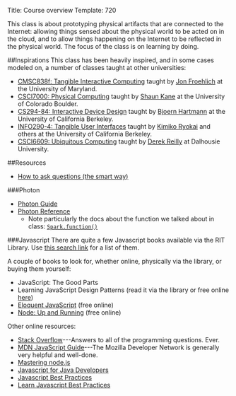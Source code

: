 Title: Course overview
Template: 720

This class is about prototyping physical artifacts that are connected
to the Internet: allowing things sensed about the physical world to be
acted on in the cloud, and to allow things happening on the Internet
to be reflected in the physical world. The focus of the class is on
learning by doing.


##Inspirations
This class has been heavily inspired, and in some cases modeled on, a
number of classes taught at other universities:

- [CMSC838f: Tangible Interactive
	Computing](http://cmsc838f-s15.wikispaces.com)
	taught by [Jon Froehlich](http://www.cs.umd.edu/~jonf/) at the University of Maryland.
- [CSCI7000: Physical
	Computing](https://trello.com/b/dserApBq/cu-physical-computing)
	taught by [Shaun Kane](http://shaunkane.info) at the University of
	Colorado Boulder.
- [CS294-84: Interactive Device
	Design](http://husk.eecs.berkeley.edu/courses/cs294-84-fall14/index.php/Main_Page)
	taught by [Bjoern Hartmann](http://www.cs.berkeley.edu/~bjoern/)
	at the University of California Berkeley.
- [INFO290-4: Tangible User
	Interfaces](http://courses.ischool.berkeley.edu/i290-4/f08/index.html)
	taught by [Kimiko Ryokai](http://people.ischool.berkeley.edu/~kimiko/) and others 
	at the University of California Berkeley.
- [CSCI6609: Ubiquitous
	Computing](https://web.cs.dal.ca/~reilly/CSCI6609/) taught by [Derek
	Reilly](https://web.cs.dal.ca/~reilly) at Dalhousie University.


##Resources
- [How to ask questions (the smart
	way)](http://www.catb.org/esr/faqs/smart-questions.html#intro)

###Photon
- [Photon Guide](https://docs.particle.io/guide)
- [Photon Reference](https://docs.particle.io/reference/firmware/photon/)
	- Note particularly the docs about the function we talked about in class:
	[`Spark.function()`](https://docs.particle.io/reference/firmware/photon/#spark-function-)

###Javascript
There are quite a few Javascript books available via the RIT Library.
Use [this search link](http://rit.summon.serialssolutions.com/?q=javascript&SID=libhs#!/search?ho=t&fvf=ContentType,Book%20%2F%20eBook,f|Library,Online,f&l=en&q=javascript&SID=libhs)
for a list of them.

A couple of books to look for, whether online, physically via the
library, or buying them yourself:

- JavaScript: The Good Parts
- Learning JavaScript Design Patterns (read it via the library or free
	online [here](http://www.addyosmani.com/resources/essentialjsdesignpatterns/book/))
- [Eloquent JavaScript](http://eloquentjavascript.net/) (free online)
- [Node: Up and Running](http://chimera.labs.oreilly.com/books/1234000001808/index.html)
(free online)

Other online resources:

- [Stack Overflow](http://stackoverflow.com/)---Answers to all of the
	programming questions. Ever.
- [MDN JavaScript
	Guide](https://developer.mozilla.org/en-US/docs/Web/JavaScript/Guide)---The
	Mozilla Developer Network is generally very helpful and well-done.
- [Mastering node.js](http://visionmedia.github.io/masteringnode/)
- [Javascript for Java Developers](http://blog.jhades.org/javascript-for-java-developers/)
- [Javascript Best Practices](https://github.com/stevekwan/best-practices/blob/master/javascript/best-practices.md)
- [Learn Javascript Best Practices](https://www.thinkful.com/learn/javascript-best-practices-1/#Summary)
